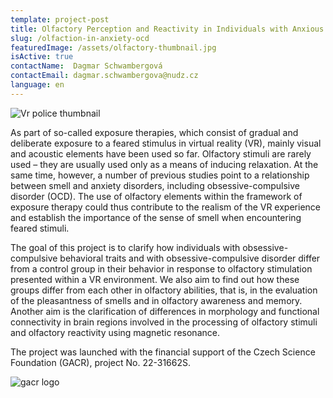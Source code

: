 ```yaml
---
template: project-post
title: Olfactory Perception and Reactivity in Individuals with Anxious and Obsessive-compulsive Behavioural Traits
slug: /olfaction-in-anxiety-ocd
featuredImage: /assets/olfactory-thumbnail.jpg
isActive: true
contactName:  Dagmar Schwambergová 
contactEmail: dagmar.schwambergova@nudz.cz
language: en
---
```


![Vr police thumbnail](/olfactory-thumbnail.jpg)

As part of so-called exposure therapies, which consist of gradual and deliberate exposure to a feared stimulus in virtual reality (VR), mainly visual and acoustic elements have been used so far. Olfactory stimuli are rarely used – they are usually used only as a means of inducing relaxation. At the same time, however, a number of previous studies point to a relationship between smell and anxiety disorders, including obsessive-compulsive disorder (OCD). The use of olfactory elements within the framework of exposure therapy could thus contribute to the realism of the VR experience and establish the importance of the sense of smell when encountering feared stimuli.

The goal of this project is to clarify how individuals with obsessive-compulsive behavioral traits and with obsessive-compulsive disorder differ from a control group in their behavior in response to olfactory stimulation presented within a VR environment. We also aim to find out how these groups differ from each other in olfactory abilities, that is, in the evaluation of the pleasantness of smells and in olfactory awareness and memory. Another aim is the clarification of differences in morphology and functional connectivity in brain regions involved in the processing of olfactory stimuli and olfactory reactivity using magnetic resonance.

The project was launched with the financial support of the Czech Science Foundation (GACR), project No. 22-31662S.

![gacr logo](/logo-gacr.png)

